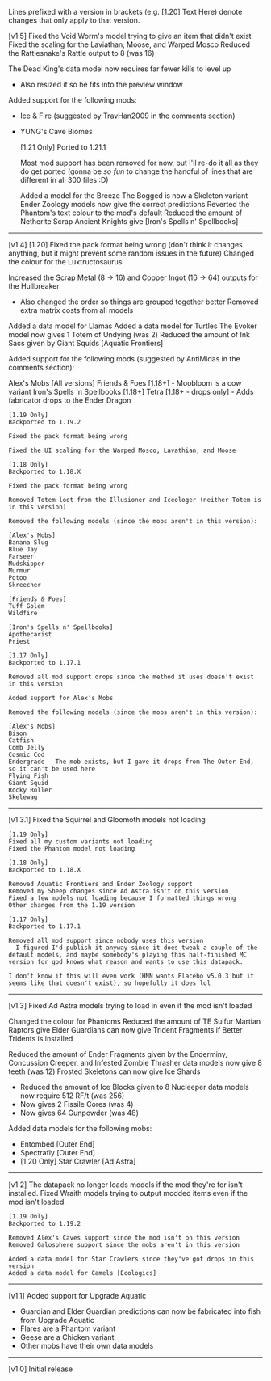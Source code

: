 Lines prefixed with a version in brackets (e.g. [1.20] Text Here) denote changes that only apply to that version.

[v1.5]
Fixed the Void Worm's model trying to give an item that didn't exist
Fixed the scaling for the Laviathan, Moose, and Warped Mosco
Reduced the Rattlesnake's Rattle output to 8 (was 16)

The Dead King's data model now requires far fewer kills to level up
- Also resized it so he fits into the preview window

Added support for the following mods:
- Ice & Fire (suggested by TravHan2009 in the comments section)
- YUNG's Cave Biomes

	[1.21 Only]
	Ported to 1.21.1

	Most mod support has been removed for now, but I'll re-do it all as they do get ported (gonna be *so fun* to change the handful of lines that are different in all 300 files :D)

	Added a model for the Breeze
	The Bogged is now a Skeleton variant
	Ender Zoology models now give the correct predictions
	Reverted the Phantom's text colour to the mod's default
	Reduced the amount of Netherite Scrap Ancient Knights give [Iron's Spells n' Spellbooks]


--------------------
[v1.4]
[1.20] Fixed the pack format being wrong (don't think it changes anything, but it might prevent some random issues in the future)
Changed the colour for the Luxtructosaurus

Increased the Scrap Metal (8 -> 16) and Copper Ingot (16 -> 64) outputs for the Hullbreaker
- Also changed the order so things are grouped together better
Removed extra matrix costs from all models

Added a data model for Llamas
Added a data model for Turtles
The Evoker model now gives 1 Totem of Undying (was 2)
Reduced the amount of Ink Sacs given by Giant Squids [Aquatic Frontiers]

Added support for the following mods (suggested by AntiMidas in the comments section):

Alex's Mobs [All versions]
Friends & Foes [1.18+] - Moobloom is a cow variant
Iron's Spells 'n Spellbooks [1.18+]
Tetra [1.18+ - drops only] - Adds fabricator drops to the Ender Dragon

	[1.19 Only]
	Backported to 1.19.2

	Fixed the pack format being wrong

	Fixed the UI scaling for the Warped Mosco, Lavathian, and Moose

	[1.18 Only]
	Backported to 1.18.X

	Fixed the pack format being wrong
	
	Removed Totem loot from the Illusioner and Iceologer (neither Totem is in this version)

	Removed the following models (since the mobs aren't in this version):

	[Alex's Mobs]
	Banana Slug
	Blue Jay
	Farseer
	Mudskipper
	Murmur
	Potoo
	Skreecher

	[Friends & Foes]
	Tuff Golem
	Wildfire

	[Iron's Spells n' Spellbooks]
	Apothecarist
	Priest

	[1.17 Only]
	Backported to 1.17.1

	Removed all mod support drops since the method it uses doesn't exist in this version

	Added support for Alex's Mobs

	Removed the following models (since the mobs aren't in this version):

	[Alex's Mobs]
	Bison
	Catfish
	Comb Jelly
	Cosmic Cod
	Endergrade - The mob exists, but I gave it drops from The Outer End, so it can't be used here
	Flying Fish
	Giant Squid
	Rocky Roller
	Skelewag

--------------------
[v1.3.1]
Fixed the Squirrel and Gloomoth models not loading

	[1.19 Only]
	Fixed all my custom variants not loading
	Fixed the Phantom model not loading

	[1.18 Only]
	Backported to 1.18.X

	Removed Aquatic Frontiers and Ender Zoology support
	Removed my Sheep changes since Ad Astra isn't on this version
	Fixed a few models not loading because I formatted things wrong
	Other changes from the 1.19 version

	[1.17 Only]
	Backported to 1.17.1

	Removed all mod support since nobody uses this version
	- I figured I'd publish it anyway since it does tweak a couple of the default models, and maybe somebody's playing this half-finished MC version for god knows what reason and wants to use this datapack.

	I don't know if this will even work (HNN wants Placebo v5.0.3 but it seems like that doesn't exist), so hopefully it does lol

--------------------
[v1.3]
Fixed Ad Astra models trying to load in even if the mod isn't loaded

Changed the colour for Phantoms
Reduced the amount of TE Sulfur Martian Raptors give
Elder Guardians can now give Trident Fragments if Better Tridents is installed

Reduced the amount of Ender Fragments given by the Enderminy, Concussion Creeper, and Infested Zombie
Thrasher data models now give 8 teeth (was 12)
Frosted Skeletons can now give Ice Shards
- Reduced the amount of Ice Blocks given to 8
Nucleeper data models now require 512 RF/t (was 256)
- Now gives 2 Fissile Cores (was 4)
- Now gives 64 Gunpowder (was 48)

Added data models for the following mobs:
- Entombed [Outer End]
- Spectrafly [Outer End]
- [1.20 Only] Star Crawler [Ad Astra]


--------------------
[v1.2]
The datapack no longer loads models if the mod they're for isn't installed.
Fixed Wraith models trying to output modded items even if the mod isn't loaded.

	[1.19 Only]
	Backported to 1.19.2

	Removed Alex's Caves support since the mod isn't on this version
	Removed Galosphere support since the mobs aren't in this version

	Added a data model for Star Crawlers since they've got drops in this version
	Added a data model for Camels [Ecologics]


--------------------
[v1.1]
Added support for Upgrade Aquatic
- Guardian and Elder Guardian predictions can now be fabricated into fish from Upgrade Aquatic
- Flares are a Phantom variant
- Geese are a Chicken variant
- Other mobs have their own data models


--------------------
[v1.0] 
Initial release